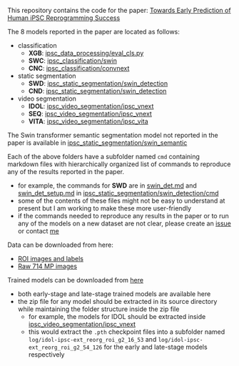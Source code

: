 This repository contains the code for the paper: [Towards Early Prediction of Human iPSC Reprogramming Success](https://arxiv.org/abs/2305.14575)

The 8 models reported in the paper are located as follows:    
- classification    
    + **XGB**: [ipsc_data_processing/eval_cls.py](ipsc_data_processing/eval_cls.py)    
    + **SWC**: [ipsc_classification/swin](ipsc_classification/swin)    
    + **CNC**: [ipsc_classification/convnext](ipsc_classification/convnext)    
- static segmentation    
    + **SWD**: [ipsc_static_segmentation/swin_detection](ipsc_static_segmentation/swin_detection)    
    + **CND**: [ipsc_static_segmentation/swin_detection](ipsc_static_segmentation/swin_detection)    
- video segmentation    
    + **IDOL**: [ipsc_video_segmentation/ipsc_vnext](ipsc_video_segmentation/ipsc_vnext)    
    + **SEQ**: [ipsc_video_segmentation/ipsc_vnext](ipsc_video_segmentation/ipsc_vnext)    
    + **VITA**: [ipsc_video_segmentation/ipsc_vita](ipsc_video_segmentation/ipsc_vita)    

The Swin transformer semantic segmentation model not reported in the paper is available in [ipsc_static_segmentation/swin_semantic](ipsc_static_segmentation/swin_semantic)

Each of the above folders have a subfolder named ```cmd``` containing markdown files with hierarchically organized list of commands to reproduce any of the results reported in the paper.
- for example, the commands for **SWD** are in [swin_det.md](ipsc_static_segmentation/swin_detection/cmd/swin_det.md) and [swin_det_setup.md](ipsc_static_segmentation/swin_detection/cmd/swin_det_setup.md) in [ipsc_static_segmentation/swin_detection/cmd](ipsc_static_segmentation/swin_detection/cmd)
- some of the contents of these files might not be easy to understand at present but I am working to make these more user-friendly
- if the commands needed to reproduce any results in the paper or to run any of the models on a new dataset are not clear, please create an [issue](https://github.com/abhineet123/ipsc_prediction/issues) or contact [me](http://webdocs.cs.ualberta.ca/~asingh1/)

Data can be downloaded from here:    
- [ROI images and labels](https://drive.google.com/file/d/18NCCFAVKFlB7DCfa8Cpo92Sd4v7U6FB7/view?usp=sharing)    
- [Raw 714 MP images](https://drive.google.com/file/d/1WmtyCWeeryxlWP6W8vcF0WmlfSdUroAg/view?usp=share_link)

Trained models can be downloaded from [here](https://drive.google.com/drive/folders/1AHD7I8qHtg9hXqwfEgpNKw0QAG3j_2ae?usp=share_link)    
- both early-stage and late-stage trained models are available here    
- the zip file for any model should be extracted in its source directory while maintaining the folder structure inside the zip file    
    + for example, the models for IDOL should be extracted inside [    ipsc_video_segmentation/ipsc_vnext](ipsc_video_segmentation/ipsc_vnext)    
    + this would extract the ```.pth``` checkpoint files into a subfolder named ```log/idol-ipsc-ext_reorg_roi_g2_16_53``` and ```log/idol-ipsc-ext_reorg_roi_g2_54_126``` for the early and late-stage models respectively    




